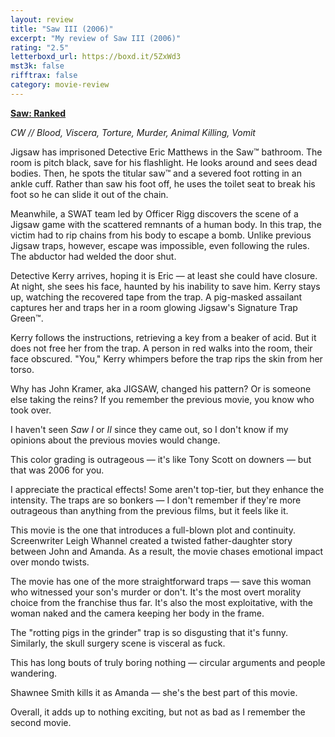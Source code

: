 ```yaml
---
layout: review
title: "Saw III (2006)"
excerpt: "My review of Saw III (2006)"
rating: "2.5"
letterboxd_url: https://boxd.it/5ZxWd3
mst3k: false
rifftrax: false
category: movie-review
---
```


<b><a href="https://boxd.it/tG7x8" target="_blank" rel="noopener">Saw: Ranked</a></b>

<i>CW // Blood, Viscera, Torture, Murder, Animal Killing, Vomit</i>

Jigsaw has imprisoned Detective Eric Matthews in the Saw™️ bathroom. The room is pitch black, save for his flashlight. He looks around and sees dead bodies. Then, he spots the titular saw™️ and a severed foot rotting in an ankle cuff. Rather than saw his foot off, he uses the toilet seat to break his foot so he can slide it out of the chain.

Meanwhile, a SWAT team led by Officer Rigg discovers the scene of a Jigsaw game with the scattered remnants of a human body. In this trap, the victim had to rip chains from his body to escape a bomb. Unlike previous Jigsaw traps, however, escape was impossible, even following the rules. The abductor had welded the door shut.

Detective Kerry arrives, hoping it is Eric — at least she could have closure. At night, she sees his face, haunted by his inability to save him. Kerry stays up, watching the recovered tape from the trap. A pig-masked assailant captures her and traps her in a room glowing Jigsaw's Signature Trap Green™️.

Kerry follows the instructions, retrieving a key from a beaker of acid. But it does not free her from the trap. A person in red walks into the room, their face obscured. "You," Kerry whimpers before the trap rips the skin from her torso.

Why has John Kramer, aka JIGSAW, changed his pattern? Or is someone else taking the reins? If you remember the previous movie, you know who took over.

I haven't seen <i>Saw I</i> or <i>II</i> since they came out, so I don't know if my opinions about the previous movies would change.

This color grading is outrageous — it's like Tony Scott on downers — but that was 2006 for you.

I appreciate the practical effects! Some aren't top-tier, but they enhance the intensity. The traps are so bonkers — I don't remember if they're more outrageous than anything from the previous films, but it feels like it.

This movie is the one that introduces a full-blown plot and continuity. Screenwriter Leigh Whannel created a twisted father-daughter story between John and Amanda. As a result, the movie chases emotional impact over mondo twists.

The movie has one of the more straightforward traps — save this woman who witnessed your son's murder or don't. It's the most overt morality choice from the franchise thus far. It's also the most exploitative, with the woman naked and the camera keeping her body in the frame.

The "rotting pigs in the grinder" trap is so disgusting that it's funny. Similarly, the skull surgery scene is visceral as fuck.

This has long bouts of truly boring nothing — circular arguments and people wandering.

Shawnee Smith kills it as Amanda — she's the best part of this movie.

Overall, it adds up to nothing exciting, but not as bad as I remember the second movie.
